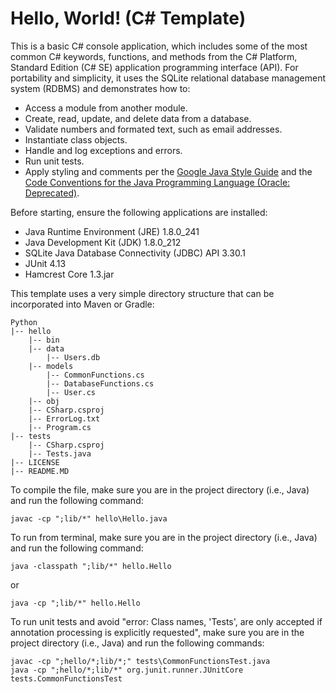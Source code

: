 # Hello, World! (C# Template)

This is a basic C# console application, which includes some of the most common C# keywords, functions, and methods from the C# Platform, Standard Edition (C# SE) application programming interface (API). For portability and simplicity, it uses the SQLite relational database management system (RDBMS) and demonstrates how to:

- Access a module from another module.
- Create, read, update, and delete data from a database.
- Validate numbers and formated text, such as email addresses.
- Instantiate class objects.
- Handle and log exceptions and errors.
- Run unit tests.
- Apply styling and comments per the [Google Java Style Guide](https://google.github.io/styleguide/javaguide.html) and the [Code Conventions for the Java Programming Language (Oracle: Deprecated)](https://www.oracle.com/technetwork/java/javase/documentation/codeconvtoc-136057.html).

Before starting, ensure the following applications are installed:

- Java Runtime Environment (JRE) 1.8.0_241
- Java Development Kit (JDK) 1.8.0_212
- SQLite Java Database Connectivity (JDBC) API 3.30.1
- JUnit 4.13
- Hamcrest Core 1.3.jar

This template uses a very simple directory structure that can be incorporated into Maven or Gradle:

    Python
    |-- hello
        |-- bin
        |-- data
            |-- Users.db
        |-- models
            |-- CommonFunctions.cs
            |-- DatabaseFunctions.cs
            |-- User.cs
        |-- obj
        |-- CSharp.csproj
        |-- ErrorLog.txt
        |-- Program.cs
    |-- tests
        |-- CSharp.csproj
        |-- Tests.java
    |-- LICENSE
    |-- README.MD

To compile the file, make sure you are in the project directory (i.e., Java) and run the following command:

    javac -cp ";lib/*" hello\Hello.java

To run from terminal, make sure you are in the project directory (i.e., Java) and run the following command:

    java -classpath ";lib/*" hello.Hello

or

    java -cp ";lib/*" hello.Hello

To run unit tests and avoid "error: Class names, 'Tests', are only accepted if annotation processing is explicitly requested", make sure you are in the project directory (i.e., Java) and run the following commands:

    javac -cp ";hello/*;lib/*;" tests\CommonFunctionsTest.java
    java -cp ";hello/*;lib/*" org.junit.runner.JUnitCore tests.CommonFunctionsTest
